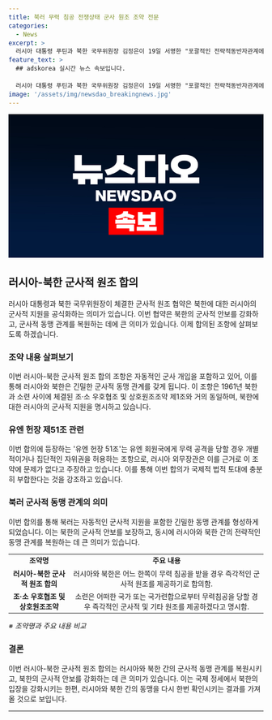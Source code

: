 ```yaml
---
title: 북러 무력 침공 전쟁상태 군사 원조 조약 전문
categories:
  - News
excerpt: >
  러시아 대통령 푸틴과 북한 국무위원장 김정은이 19일 서명한 "포괄적인 전략적동반자관계에 관한 조약"은 러시아와 북한 간 동맹복원을 의미한다. 조약의 제4조는 한쪽이 무력 침공을 받을 경우, 상호간 군사적 원조를 약속하는 내용으로, 1961년 조·소 동맹조약과 유사한 조항을 포함하고 있다. 이로써 러시아와 북한의 관계가 클릭할만한 주제로 떠올랐다.
feature_text: >
  ## adskorea 실시간 뉴스 속보입니다.

  러시아 대통령 푸틴과 북한 국무위원장 김정은이 19일 서명한 "포괄적인 전략적동반자관계에 관한 조약"은 러시아와 북한 간 동맹복원을 의미한다. 조약의 제4조는 한쪽이 무력 침공을 받을 경우, 상호간 군사적 원조를 약속하는 내용으로, 1961년 조·소 동맹조약과 유사한 조항을 포함하고 있다. 이로써 러시아와 북한의 관계가 클릭할만한 주제로 떠올랐다.
image: '/assets/img/newsdao_breakingnews.jpg'
---
```


<p><img src="/assets/img/newsdao_breakingnews.jpg" alt="adskorea 속보" /></p>

<h2 data-ke-size="size26">러시아-북한 군사적 원조 합의</h2>

<p data-ke-size="size16">러시아 대통령과 북한 국무위원장이 체결한 군사적 원조 협약은 북한에 대한 러시아의 군사적 지원을 공식화하는 의미가 있습니다. 이번 협약은 북한의 군사적 안보를 강화하고, 군사적 동맹 관계를 복원하는 데에 큰 의미가 있습니다. 이제 합의된 조항에 살펴보도록 하겠습니다.</p>

<h3>조약 내용 살펴보기</h3>

<p data-ke-size="size16">이번 러시아-북한 군사적 원조 합의 조항은 자동적인 군사 개입을 포함하고 있어, 이를 통해 러시아와 북한은 긴밀한 군사적 동맹 관계를 갖게 됩니다. 이 조항은 1961년 북한과 소련 사이에 체결된 조·소 우호협조 및 상호원조조약 제1조와 거의 동일하며, 북한에 대한 러시아의 군사적 지원을 명시하고 있습니다.</p>

<h3>유엔 헌장 제51조 관련</h3>

<p data-ke-size="size16">이번 합의에 등장하는 '유엔 헌장 51조'는 유엔 회원국에게 무력 공격을 당할 경우 개별적이거나 집단적인 자위권을 허용하는 조항으로, 러시아 외무장관은 이를 근거로 이 조약에 문제가 없다고 주장하고 있습니다. 이를 통해 이번 합의가 국제적 법적 토대에 충분히 부합한다는 것을 강조하고 있습니다.</p>

<h3>북러 군사적 동맹 관계의 의미</h3>

<p data-ke-size="size16">이번 합의를 통해 북러는 자동적인 군사적 지원을 포함한 긴밀한 동맹 관계를 형성하게 되었습니다. 이는 북한의 군사적 안보를 보장하고, 동시에 러시아와 북한 간의 전략적인 동맹 관계를 복원하는 데 큰 의미가 있습니다. </p>

<table>
    <tbody>
        <tr>
            <td style="text-align: center; height: 17px;"><b>조약명</b></td>
            <td style="text-align: center; height: 17px;"><b>주요 내용</b></td>
        </tr>
        <tr>
            <td style="text-align: center; height: 17px;"><b>러시아-북한 군사적 원조 합의</b></td>
            <td style="text-align: center; height: 17px;">러시아와 북한은 어느 한쪽이 무력 침공을 받을 경우 즉각적인 군사적 원조를 제공하기로 합의함.</td>
        </tr>
        <tr>
            <td style="text-align: center; height: 17px;"><b>조·소 우호협조 및 상호원조조약</b></td>
            <td style="text-align: center; height: 17px;">소련은 어떠한 국가 또는 국가련합으로부터 무력침공을 당할 경우 즉각적인 군사적 및 기타 원조를 제공하겠다고 명시함.</td>
        </tr>
    </tbody>
</table>

<p data-ke-size="size16"><i>※ 조약명과 주요 내용 비교</i></p>

<h3>결론</h3>

<p data-ke-size="size16">이번 러시아-북한 군사적 원조 합의는 러시아와 북한 간의 군사적 동맹 관계를 복원시키고, 북한의 군사적 안보를 강화하는 데 큰 의미가 있습니다. 이는 국제 정세에서 북한의 입장을 강화시키는 한편, 러시아와 북한 간의 동맹을 다시 한번 확인시키는 결과를 가져올 것으로 보입니다.</p>

<hr>

<p data-ke-size="size16">&nbsp;</p>

